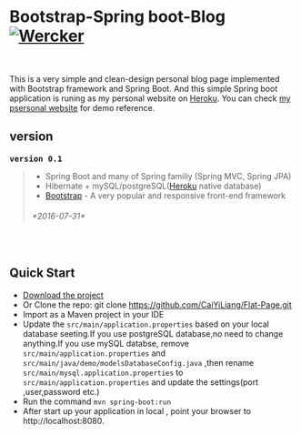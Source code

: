 # Bootstrap-Spring boot-Blog    [![Wercker](https://img.shields.io/wercker/ci/wercker/docs.svg?maxAge=2592000)]() 
<br>


This is a very simple and clean-design personal blog page implemented with Bootstrap framework and Spring Boot. And this simple Spring boot application is runing as my personal website on <a href="https://www.heroku.com/">Heroku</a>. You can check <a href="https://hicherry.herokuapp.com/">my psersonal website</a> for demo reference.
<br>

**version**
----------
<kbd>**version 0.1**</kbd>  &nbsp; 
>- Spring Boot and many of Spring familiy (Spring MVC, Spring JPA)
>- Hibernate + mySQL/postgreSQL(<a href="https://www.heroku.com/">Heroku</a> native database) 
>- <a href="https://getbootstrap.com/">Bootstrap</a> - A very popular and responsive front-end framework
><h6>*2016-07-31*</h6> 
<br>


**Quick Start**
----------
- <a href="">Download the project</a>
- Or Clone the repo: git clone https://github.com/CaiYiLiang/Flat-Page.git 
- Import as a Maven project in your IDE
- Update the ```src/main/application.properties``` based on your local database seeting.If you use postgreSQL database,no need to change anything.If you use mySQL databse, remove ```src/main/application.properties``` and ```src/main/java/demo/modelsDatabaseConfig.java``` ,then rename  ```src/main/mysql.application.properties``` to ```src/main/application.properties``` and update the settings(port ,user,password etc.)
- Run the command ```mvn spring-boot:run```
- After start up your application in local , point your browser to http://localhost:8080.



